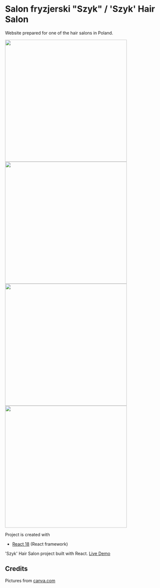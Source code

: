 # Salon fryzjerski "Szyk" / 'Szyk' Hair Salon
Website prepared for one of the hair salons in Poland.

<img src="https://user-images.githubusercontent.com/106275517/231786920-4d0ad7b7-24f5-4122-a75d-fa99d11bbb92.jpg" width="400"> <img src="https://user-images.githubusercontent.com/106275517/231801792-2d9358ae-f9f1-4b89-9635-0d5254503cb0.jpg" width="400"> <img src="https://user-images.githubusercontent.com/106275517/231801799-8e44c92e-83c6-4a03-85f3-ee2ee0a3cd0c.jpg" width="400"> <img src="https://user-images.githubusercontent.com/106275517/231786905-e283e24e-6316-44b2-86bc-9ab44134dddd.jpg" width="400">

Project is created with
* [React 18](https://react.dev/blog/2022/03/29/react-v18) (React framework)

'Szyk' Hair Salon project built with React. [Live Demo](https://superlative-kleicha-d01528.netlify.app/)

## Credits
Pictures from [canva.com](https://canva.com/ 'Canva')

